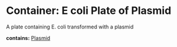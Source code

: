# Container: E coli Plate of Plasmid

A plate containing E. coli transformed with a plasmid

  **contains:** <a href='#' onclick='easy_select("Sample Types", "Plasmid")'>Plasmid</a>

